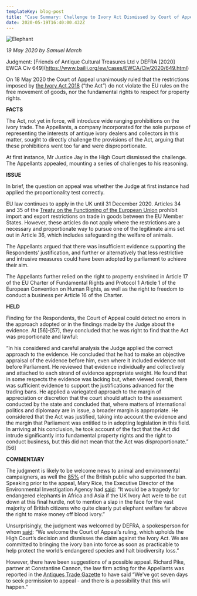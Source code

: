 ```yaml
---
templateKey: blog-post
title: "Case Summary: Challenge to Ivory Act Dismissed by Court of Appeal "
date: 2020-05-19T16:40:00.432Z
---
```

![Elephant](/img/a37a573d-3204-4353-afd1-3d9a446ba8f0.jpeg "Case Summary: Challenge to Ivory Act Dismissed by Court of Appeal ")

<!--StartFragment-->

*19 May 2020 by Samuel March*

Judgment: [Friends of Antique Cultural Treasures Ltd v DEFRA \[2020] EWCA Civ 649](https://www.bailii.org/ew/cases/EWCA/Civ/2020/649.html)

On 18 May 2020 the Court of Appeal unanimously ruled that the restrictions imposed by [the Ivory Act 2018](http://www.legislation.gov.uk/ukpga/2018/30/contents/enacted) (“the Act”) do not violate the EU rules on the free movement of goods, nor the fundamental rights to respect for property rights.



**FACTS**

The Act, not yet in force, will introduce wide ranging prohibitions on the ivory trade. The Appellants, a company incorporated for the sole purpose of representing the interests of antique ivory dealers and collectors in this matter, sought to directly challenge the provisions of the Act, arguing that these prohibitions went too far and were disproportionate.

At first instance, Mr Justice Jay in the High Court dismissed the challenge. The Appellants appealed, mounting a series of challenges to his reasoning.



**ISSUE**

In brief, the question on appeal was whether the Judge at first instance had applied the proportionality test correctly.

EU law continues to apply in the UK until 31 December 2020. Articles 34 and 35 of the [Treaty on the Functioning of the European Union](https://eur-lex.europa.eu/legal-content/EN/TXT/?uri=CELEX:12012E/TXT) prohibit import and export restrictions on trade in goods between the EU Member States. However, these articles do not apply where the restrictions are a necessary and proportionate way to pursue one of the legitimate aims set out in Article 36, which includes safeguarding the welfare of animals.

The Appellants argued that there was insufficient evidence supporting the Respondents’ justification, and further or alternatively that less restrictive and intrusive measures could have been adopted by parliament to achieve their aim.

The Appellants further relied on the right to property enshrined in Article 17 of the EU Charter of Fundamental Rights and Protocol 1 Article 1 of the European Convention on Human Rights, as well as the right to freedom to conduct a business per Article 16 of the Charter.



**HELD**

Finding for the Respondents, the Court of Appeal could detect no errors in the approach adopted or in the findings made by the Judge about the evidence. At \[56]-\[57], they concluded that he was right to find that the Act was proportionate and lawful:

“In his considered and careful analysis the Judge applied the correct approach to the evidence. He concluded that he had to make an objective appraisal of the evidence before him, even where it included evidence not before Parliament. He reviewed that evidence individually and collectively and attached to each strand of evidence appropriate weight. He found that in some respects the evidence was lacking but, when viewed overall, there was sufficient evidence to support the justifications advanced for the trading bans. He applied a variegated approach to the margin of appreciation or discretion that the court should attach to the assessment conducted by the state and concluded that, where matters of international politics and diplomacy are in issue, a broader margin is appropriate. He considered that the Act was justified, taking into account the evidence and the margin that Parliament was entitled to in adopting legislation in this field. In arriving at his conclusion, he took account of the fact that the Act did intrude significantly into fundamental property rights and the right to conduct business, but this did not mean that the Act was disproportionate.” \[56]



**COMMENTARY**

The judgment is likely to be welcome news to animal and environmental campaigners, as well the [85%](https://assets.publishing.service.gov.uk/government/uploads/system/uploads/attachment_data/file/696474/banning-ivory-consult-sum-resp.pdf) of the British public who supported the ban. Speaking prior to the appeal, Mary Rice, the Executive Director of the Environmental Investigation Agency had [said](https://eia-international.org/news/whats-your-verdict-the-antiques-trade-appeals-its-failed-bid-to-quash-uk-ivory-act/): “It would be a tragedy for endangered elephants in Africa and Asia if the UK Ivory Act were to be cut down at this final hurdle, not to mention a slap in the face for the vast majority of British citizens who quite clearly put elephant welfare far above the right to make money off blood ivory.”

Unsurprisingly, the judgment was welcomed by DEFRA, a spokesperson for whom [said](https://www.antiquestradegazette.com/news/2020/appeal-to-stop-ivory-act-dismissed-in-latest-court-action/): “We welcome the Court of Appeal’s ruling, which upholds the High Court’s decision and dismisses the claim against the Ivory Act. We are committed to bringing the ivory ban into force as soon as practicable to help protect the world’s endangered species and halt biodiversity loss.”

However, there have been suggestions of a possible appeal. Richard Pike, partner at Constantine Cannon, the law firm acting for the Appellants was reported in the [Antiques Trade Gazette](https://www.antiquestradegazette.com/news/2020/appeal-to-stop-ivory-act-dismissed-in-latest-court-action/) to have said “We've got seven days to seek permission to appeal - and there is a possibility that this will happen.”





<!--EndFragment-->